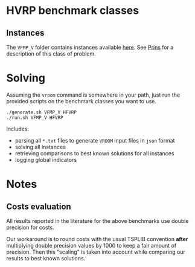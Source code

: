 # HVRP benchmark classes

## Instances

The `VFMP_V` folder contains instances available
[here](http://fc.isima.fr/~lacomme/hvrp/hvrp.html). See
[Prins](https://dl.acm.org/doi/abs/10.1016/j.engappai.2008.10.006) for
a description of this class of problem.

# Solving

Assuming the `vroom` command is somewhere in your path, just run the
provided scripts on the benchmark classes you want to use.

```
./generate.sh VFMP_V HFVRP
./run.sh VFMP_V HFVRP
```

Includes:

- parsing all `*.txt` files to generate `VROOM` input files in `json` format
- solving all instances
- retrieving comparisons to best known solutions for all instances
- logging global indicators

# Notes

## Costs evaluation

All results reported in the literature for the above benchmarks use
double precision for costs.

Our workaround is to round costs with the usual TSPLIB convention
**after** multiplying double precision values by 1000 to keep a fair
amount of precision. Then this "scaling" is taken into account while
comparing our results to best known solutions.
